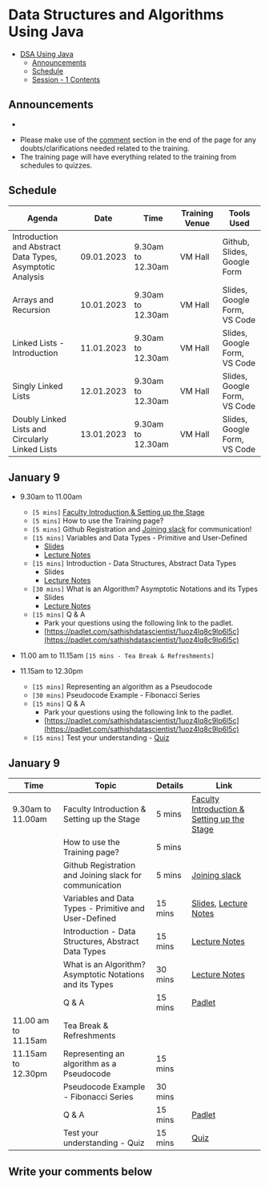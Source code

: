 # Data Structures and Algorithms Using Java

- [DSA Using Java](#dsa-using-java)
  - [Announcements](#announcements)
  - [Schedule](#schedule)
  - [Session - 1 Contents](#january-1)

## Announcements

<script>
  var countDownDate = new Date("Jan 09, 2023 09:30:00").getTime();
  var myfunc = setInterval(function() {
    var now = new Date().getTime();
    var timeleft = countDownDate - now;
        
    // Calculating the days, hours, minutes and seconds left
    var days = Math.floor(timeleft / (1000 * 60 * 60 * 24));
    var hours = Math.floor((timeleft % (1000 * 60 * 60 * 24)) / (1000 * 60 * 60));
    var minutes = Math.floor((timeleft % (1000 * 60 * 60)) / (1000 * 60));
    var seconds = Math.floor((timeleft % (1000 * 60)) / 1000);

    document.getElementById("time").innerHTML = 'The Training starts in ' + days + ' days ' + hours + ' hours ' + minutes + ' minutes ' + seconds + ' seconds <br /> <br />';
  },1000);
</script>

<div>
  <ul>
    <li id='time'></li>
  </ul>
</div>

- Please make use of the [comment](#write-your-comments-below) section in the end of the page for any doubts/clarifications needed related to the training.
- The training page will have everything related to the training from schedules to quizzes.

## Schedule

| Agenda                                                    | Date       | Time              | Training Venue | Tools Used                   |
| --------------------------------------------------------- | ---------- | ----------------- | -------------- | ---------------------------- |
| Introduction and Abstract Data Types, Asymptotic Analysis | 09.01.2023 | 9.30am to 12.30am | VM Hall        | Github, Slides, Google Form  |
| Arrays and Recursion                                      | 10.01.2023 | 9.30am to 12.30am | VM Hall        | Slides, Google Form, VS Code |
| Linked Lists - Introduction                               | 11.01.2023 | 9.30am to 12.30am | VM Hall        | Slides, Google Form, VS Code |
| Singly Linked Lists                                       | 12.01.2023 | 9.30am to 12.30am | VM Hall        | Slides, Google Form, VS Code |
| Doubly Linked Lists and Circularly Linked Lists           | 13.01.2023 | 9.30am to 12.30am | VM Hall        | Slides, Google Form, VS Code |

## January 9

- 9.30am to 11.00am

  - `[5 mins]` [Faculty Introduction & Setting up the Stage](faculty.md)
  - `[5 mins]` How to use the Training page?
  - `[5 mins]` Github Registration and [Joining slack](https://join.slack.com/t/rvscas-workspace/shared_invite/zt-1mss74s1x-4hZOxPeIpd1Tp2mQXxipOg) for communication!
  - `[15 mins]` Variables and Data Types - Primitive and User-Defined
    - [Slides](./slides/variables-and-data-types.md)
    - [Lecture Notes](./lectureNotes/variables-datatypes.md)
  - `[15 mins]` Introduction - Data Structures, Abstract Data Types
    - Slides
    - [Lecture Notes](./lectureNotes/data-structures-abstract-data-types.md)
  - `[30 mins]` What is an Algorithm? Asymptotic Notations and its Types
    - Slides
    - [Lecture Notes]()
  - `[15 mins]` Q & A
    - Park your questions using the following link to the padlet.
    - [https://padlet.com/sathishdatascientist/1uoz4lq8c9lp6l5c](https://padlet.com/sathishdatascientist/1uoz4lq8c9lp6l5c)

- 11.00 am to 11.15am `[15 mins - Tea Break & Refreshments]`

- 11.15am to 12.30pm
  - `[15 mins]` Representing an algorithm as a Pseudocode
  - `[30 mins]` Pseudocode Example - Fibonacci Series
  - `[15 mins]` Q & A
    - Park your questions using the following link to the padlet.
    - [https://padlet.com/sathishdatascientist/1uoz4lq8c9lp6l5c](https://padlet.com/sathishdatascientist/1uoz4lq8c9lp6l5c)
  - `[15 mins]` Test your understanding - [Quiz](https://forms.gle/VQDWiFv6GxRRofS69)

## January 9

| Time                | Topic                                                    | Details | Link                                                                                                         |
| ------------------- | -------------------------------------------------------- | ------- | ------------------------------------------------------------------------------------------------------------ |
| 9.30am to 11.00am   | Faculty Introduction & Setting up the Stage              | 5 mins  | [Faculty Introduction & Setting up the Stage](faculty.md)                                                    |
|                     | How to use the Training page?                            | 5 mins  |                                                                                                              |
|                     | Github Registration and Joining slack for communication  | 5 mins  | [Joining slack](https://join.slack.com/t/rvscas-workspace/shared_invite/zt-1mss74s1x-4hZOxPeIpd1Tp2mQXxipOg) |
|                     | Variables and Data Types - Primitive and User-Defined    | 15 mins | [Slides](./slides/variables-and-data-types.md), [Lecture Notes](./lectureNotes/variables-datatypes.md)       |
|                     | Introduction - Data Structures, Abstract Data Types      | 15 mins | [Lecture Notes](./lectureNotes/data-structures-abstract-data-types.md)                                       |
|                     | What is an Algorithm? Asymptotic Notations and its Types | 30 mins | [Lecture Notes]()                                                                                            |
|                     | Q & A                                                    | 15 mins | [Padlet](https://padlet.com/sathishdatascientist/1uoz4lq8c9lp6l5c)                                           |
| 11.00 am to 11.15am | Tea Break & Refreshments                                 |         |                                                                                                              |
| 11.15am to 12.30pm  | Representing an algorithm as a Pseudocode                | 15 mins |                                                                                                              |
|                     | Pseudocode Example - Fibonacci Series                    | 30 mins |                                                                                                              |
|                     | Q & A                                                    | 15 mins | [Padlet](https://padlet.com/sathishdatascientist/1uoz4lq8c9lp6l5c)                                           |
|                     | Test your understanding - Quiz                           | 15 mins | [Quiz](https://forms.gle/VQDWiFv6GxRRofS69)                                                                  |

<!-- ## Pattern of the Test

| Section           | Questions    | Time    |
| ----------------- | ------------ | ------- |
| Programming Logic | 10 Questions | 15 Mins |
| Hands-On Coding   | 1 Question   | 15 Mins |
| Hands-On Coding   | 1 Questions  | 30 Mins | -->

## Write your comments below

<script 
        async
        src="https://utteranc.es/client.js"
        repo="casrvs/casrvs.github.io"
        issue-term="title"
        theme="github-light"
        crossorigin="anonymous"
></script>
